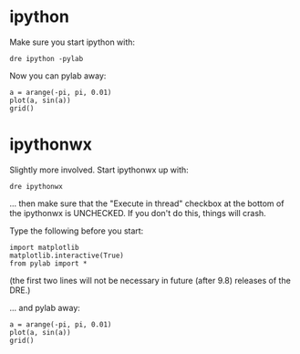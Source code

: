 # ipython #

Make sure you start ipython with:
```
dre ipython -pylab
```

Now you can pylab away:
```
a = arange(-pi, pi, 0.01)
plot(a, sin(a))
grid()
```

# ipythonwx #

Slightly more involved.  Start ipythonwx up with:
```
dre ipythonwx
```
... then make sure that the "Execute in thread" checkbox at the bottom of the ipythonwx is UNCHECKED.  If you don't do this, things will crash.

Type the following before you start:
```
import matplotlib
matplotlib.interactive(True)
from pylab import *
```
(the first two lines will not be necessary in future (after 9.8) releases of the DRE.)

... and pylab away:
```
a = arange(-pi, pi, 0.01)
plot(a, sin(a))
grid()
```